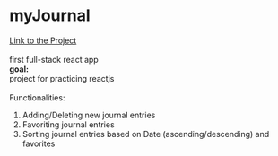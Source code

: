 # myJournal
[Link to the Project](https://arcane-shore-96741.herokuapp.com)  
<br/>
first full-stack react app 
<br/>
**goal:**  
project for practicing reactjs  
<br/>
Functionalities:  
1. Adding/Deleting new journal entries
2. Favoriting journal entries
3. Sorting journal entries based on Date (ascending/descending) and favorites